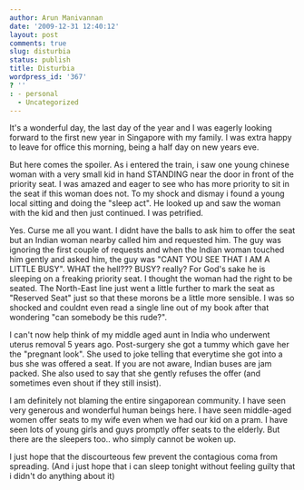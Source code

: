 ```yaml
---
author: Arun Manivannan
date: '2009-12-31 12:40:12'
layout: post
comments: true
slug: disturbia
status: publish
title: Disturbia
wordpress_id: '367'
? ''
: - personal
  - Uncategorized
---
```


It's a wonderful day, the last day of the year and I was eagerly looking
forward to the first new year in Singapore with my family. I was extra happy
to leave for office this morning, being a half day on new years eve.

But here comes the spoiler. As i entered the train, i saw one young chinese
woman with a very small kid in hand STANDING near the door in front of the
priority seat. I was amazed and eager to see who has more priority to sit in
the seat if this woman does not. To my shock and dismay i found a young local
sitting and doing the "sleep act". He looked up and saw the woman with the kid
and then just continued. I was petrified.

Yes. Curse me all you want. I didnt have the balls to ask him to offer the
seat but an Indian woman nearby called him and requested him. The guy was
ignoring the first couple of requests and when the Indian woman touched him
gently and asked him, the guy was "CANT YOU SEE THAT I AM A LITTLE BUSY". WHAT
the hell??? BUSY? really? For God's sake he is sleeping on a freaking priority
seat. I thought the woman had the right to be seated. The North-East line just
went a little further to mark the seat as "Reserved Seat" just so that these
morons be a little more sensible. I was so shocked and couldnt even read a
single line out of my book after that wondering "can somebody be this rude?".

I can't now help think of my middle aged aunt in India who underwent uterus
removal 5 years ago. Post-surgery she got a tummy which gave her the "pregnant
look". She used to joke telling that everytime she got into a bus she was
offered a seat. If you are not aware, Indian buses are jam packed. She also
used to say that she gently refuses the offer (and sometimes even shout if
they still insist).

I am definitely not blaming the entire singaporean community. I have seen very
generous and wonderful human beings here. I have seen middle-aged women offer
seats to my wife even when we had our kid on a pram. I have seen lots of young
girls and guys promptly offer seats to the elderly. But there are the sleepers
too.. who simply cannot be woken up.

I just hope that the discourteous few prevent the contagious coma from
spreading. (And i just hope that i can sleep tonight without feeling guilty
that i didn't do anything about it)

